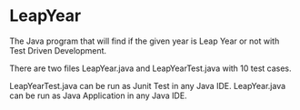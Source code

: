 # LeapYear
The Java program that will find if the given year is Leap Year or not with Test Driven Development.

There are two files LeapYear.java and LeapYearTest.java with 10 test cases.

LeapYearTest.java can be run as Junit Test in any Java IDE.
LeapYear.java can be run as Java Application in any Java IDE.
